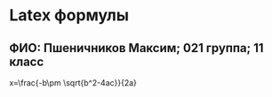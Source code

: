 # Latex формулы
## ФИО: Пшеничников Максим; 021 группа; 11 класс

x=\frac{-b\pm \sqrt{b^2-4ac}}{2a} 
